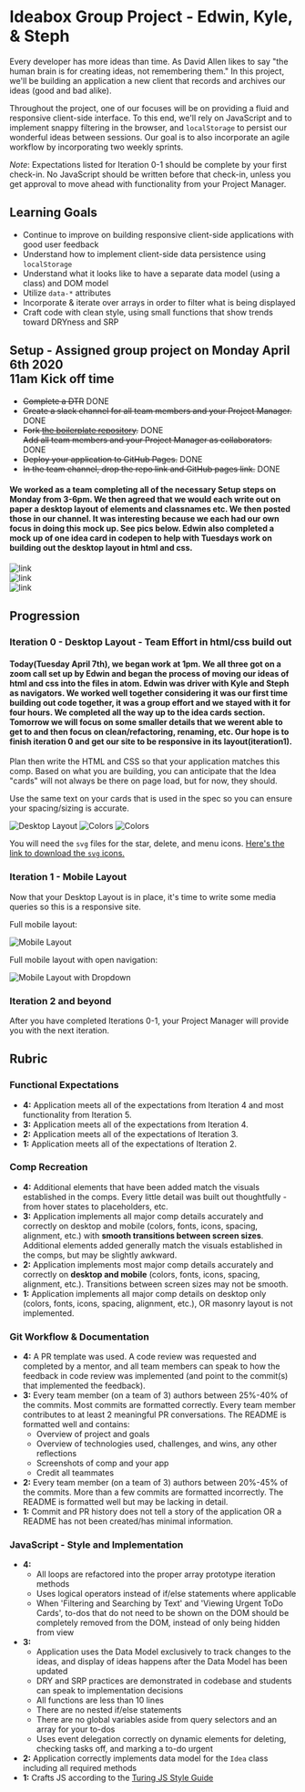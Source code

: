 # Ideabox Group Project - Edwin, Kyle, & Steph

Every developer has more ideas than time. As David Allen likes to say "the human brain is for creating ideas, not remembering them." In this project, we'll be building an application a new client that records and archives our ideas (good and bad alike).

Throughout the project, one of our focuses will be on providing a fluid and responsive client-side interface. To this end, we'll rely on JavaScript and to implement snappy filtering in the browser, and `localStorage` to persist our wonderful ideas between sessions.  Our goal is to also incorporate an agile workflow by incorporating two weekly sprints.

*Note*: Expectations listed for Iteration 0-1 should be complete by your first check-in. No JavaScript should be written before that check-in, unless you get approval to move ahead with functionality from your Project Manager.

## Learning Goals

* Continue to improve on building responsive client-side applications with good user feedback
* Understand how to implement client-side data persistence using `localStorage`
* Understand what it looks like to have a separate data model (using a class) and DOM model
* Utilize `data-*` attributes
* Incorporate & iterate over arrays in order to filter what is being displayed
* Craft code with clean style, using small functions that show trends toward DRYness and SRP

## Setup - Assigned group project on Monday April 6th 2020 </br> 11am Kick off time

- ~~Complete a DTR~~ DONE
- ~~Create a slack channel for all team members and your Project Manager.~~ DONE
- ~~Fork [the boilerplate
  repository](https://github.com/turingschool-examples/ideabox-boilerplate).~~  DONE </BR>~~Add all team members and your Project Manager as collaborators.~~  DONE
- ~~Deploy your application to GitHub Pages.~~ DONE
- ~~In the team channel, drop the repo link and GitHub pages link.~~ DONE </br>
#### We worked as a team completing all of the necessary Setup steps on Monday from 3-6pm. We then agreed that we would each write out on paper a desktop layout of elements and classnames etc. We then posted those in our channel. It was interesting because we each had our own focus in doing this mock up. See pics below. Edwin also completed a mock up of one idea card in codepen to help with Tuesdays work on building out the desktop layout in html and css.</br>
![link](IMG_0677.jpg) </br>
![link](IMG_2475.jpg) </br>
![link](https://turingschool.slack.com/files/UPF8TJB0X/F0118LA4D5G/photo_on_4-6-20_at_8.45_pm.jpg)

## Progression
### Iteration 0 - Desktop Layout - Team Effort in html/css build out </br>
#### Today(Tuesday April 7th), we began work at 1pm. We all three got on a zoom call set up by Edwin and began the process of moving our ideas of html and css into the files in atom. Edwin was driver with Kyle and Steph as navigators. We worked well together considering it was our first time building out code together, it was a group effort and we stayed with it for four hours. We completed all the way up to the idea cards section. Tomorrow we will focus on some smaller details that we werent able to get to and then focus on clean/refactoring, renaming, etc. Our hope is to finish iteration 0 and get our site to be responsive in its layout(iteration1).

Plan then write the HTML and CSS so that your application matches this comp. Based on what you are building, you can anticipate that the Idea "cards" will not always be there on page load, but for now, they should.

Use the same text on your cards that is used in the spec so you can ensure your spacing/sizing is accurate.

![Desktop Layout](https://frontend.turing.io/projects/module-1/assets/ideabox-group/desktop.jpg)
![Colors](https://frontend.turing.io/projects/module-1/assets/ideabox-group/colors.jpg)
![Colors](https://frontend.turing.io/projects/module-1/assets/ideabox-group/icons.jpg)

You will need the `svg` files for the star, delete, and menu icons. [Here's the link to download the `svg` icons.](https://drive.google.com/drive/folders/18xpWplI0tpXIK1omBZeq04LEx2OMzzMK?usp=sharing)

### Iteration 1 - Mobile Layout

Now that your Desktop Layout is in place, it's time to write some media queries so this is a responsive site.

Full mobile layout:

![Mobile Layout](https://frontend.turing.io/projects/module-1/assets/ideabox-group/mobile.jpg)

Full mobile layout with open navigation:

![Mobile Layout with Dropdown](https://frontend.turing.io/projects/module-1/assets/ideabox-group/mobile-dropdown.jpg)

### Iteration 2 and beyond

After you have completed Iterations 0-1, your Project Manager will provide you with the next iteration.

## Rubric

### Functional Expectations

* **4:** Application meets all of the expectations from Iteration 4 and most functionality from Iteration 5.
* **3:** Application meets all of the expectations from Iteration 4.
* **2:** Application meets all of the expectations of Iteration 3.
* **1:** Application meets all of the expectations of Iteration 2.

### Comp Recreation

* **4:** Additional elements that have been added match the visuals established in the comps. Every little detail was built out thoughtfully - from hover states to placeholders, etc.
* **3:** Application implements all major comp details accurately and correctly on desktop and mobile (colors, fonts, icons, spacing, alignment, etc.) with **smooth transitions between screen sizes**. Additional elements added generally match the visuals established in the comps, but may be slightly awkward.
* **2:** Application implements most major comp details accurately and correctly on **desktop and mobile** (colors, fonts, icons, spacing, alignment, etc.). Transitions between screen sizes may not be smooth.
* **1:** Application implements all major comp details on desktop only (colors, fonts, icons, spacing, alignment, etc.), OR masonry layout is not implemented.

### Git Workflow & Documentation

* **4:** A PR template was used. A code review was requested and completed by a mentor, and all team members can speak to how the feedback in code review was implemented (and point to the commit(s) that implemented the feedback).
* **3:** Every team member (on a team of 3) authors between 25%-40% of the commits. Most commits are formatted correctly. Every team member contributes to at least 2 meaningful PR conversations. The README is formatted well and contains:
  - Overview of project and goals
  - Overview of technologies used, challenges, and wins, any other reflections
  - Screenshots of comp and your app
  - Credit all teammates
* **2:** Every team member (on a team of 3) authors between 20%-45% of the commits. More than a few commits are formatted incorrectly. The README is formatted well but may be lacking in detail.
* **1:** Commit and PR history does not tell a story of the application OR a README has not been created/has minimal information.

### JavaScript - Style and Implementation

* **4:**
  * All loops are refactored into the proper array prototype iteration methods
  * Uses logical operators instead of if/else statements where applicable
  * When 'Filtering and Searching by Text' and 'Viewing Urgent ToDo Cards', to-dos that do not need to be shown on the DOM should be completely removed from the DOM, instead of only being hidden from view
* **3:**
  * Application uses the Data Model exclusively to track changes to the ideas,
    and display of ideas happens after the Data Model has been updated
  * DRY and SRP practices are demonstrated in codebase and students can speak to implementation decisions
  * All functions are less than 10 lines
  * There are no nested if/else statements
  * There are no global variables aside from query selectors and an array for your to-dos
  * Uses event delegation correctly on dynamic elements for deleting, checking tasks off, and marking a to-do urgent
* **2:** Application correctly implements data model for the `Idea` class including all required methods
* **1:** Crafts JS according to the [Turing JS Style Guide](https://github.com/turingschool-examples/javascript/tree/master/es5)
